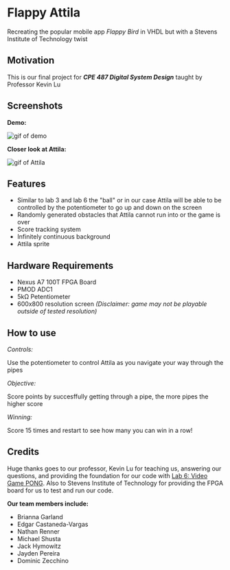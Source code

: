 # Flappy Attila

Recreating the popular mobile app *Flappy Bird* in VHDL but with a Stevens Institute of Technology twist

## Motivation

This is our final project for ***CPE 487 Digital System Design*** taught by Professor Kevin Lu

## Screenshots

**Demo:**

![gif of demo](https://user-images.githubusercontent.com/43273809/102029876-481d8580-3d7e-11eb-859a-6b5599f8a25c.gif)

**Closer look at Attila:**

![gif of Attila](https://user-images.githubusercontent.com/43273809/102033661-fe3a9c80-3d89-11eb-8654-2acf6f7ce174.gif)

## Features

 - Similar to lab 3 and lab 6 the "ball" or in our case Attila will be able to be controlled by the potentiometer to go up and down on the screen 
 - Randomly generated obstacles that Attila cannot run into or the game is over  
 - Score tracking system
 - Infinitely continuous background
 - Attila sprite

## Hardware Requirements

- Nexus A7 100T FPGA Board
- PMOD ADC1
- 5kΩ Petentiometer
- 600x800 resolution screen *(Disclaimer: game may not be playable outside of tested resolution)*

## How to use

*Controls:*

Use the potentiometer to control Attila as you navigate your way through the pipes

*Objective:*

Score points by succesffully getting through a pipe, the more pipes the higher score

*Winning:*

Score 15 times and restart to see how many you can win in a row!

## Credits

Huge thanks goes to our professor, Kevin Lu for teaching us, answering our questions, and providing the foundation for our code with [Lab 6: Video Game PONG](https://github.com/kevinwlu/dsd/tree/master/Nexys-A7/Lab-6). Also to Stevens Institute of Technology for providing the FPGA board for us to test and run our code.

**Our team members include:**

 - Brianna Garland
 - Edgar Castaneda-Vargas
 - Nathan Renner
 - Michael Shusta
 - Jack Hymowitz
 - Jayden Pereira
 - Dominic Zecchino
